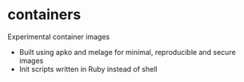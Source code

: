 # containers

Experimental container images

* Built using apko and melage for minimal, reproducible and secure images
* Init scripts written in Ruby instead of shell